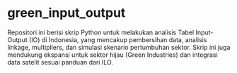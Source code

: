 # green_input_output
Repositori ini berisi skrip Python untuk melakukan analisis Tabel Input-Output (IO) di Indonesia, yang mencakup pembersihan data, analisis linkage, multipliers, dan simulasi skenario pertumbuhan sektor. Skrip ini juga mendukung ekspansi untuk sektor hijau (Green Industries) dan integrasi data satelit sesuai panduan dari ILO.
